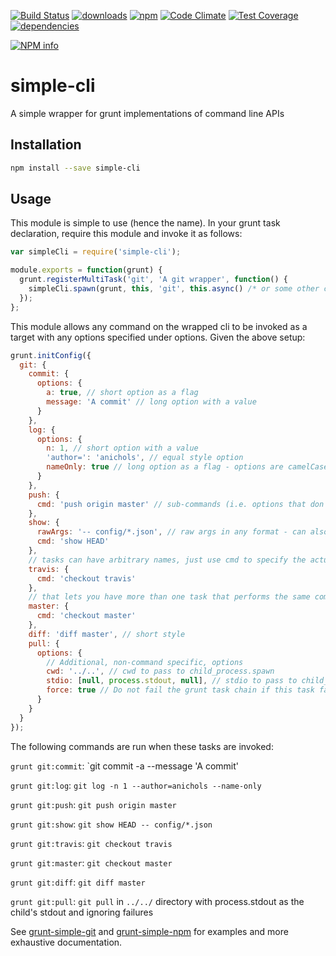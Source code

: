[![Build Status](https://travis-ci.org/tandrewnichols/simple-cli.png)](https://travis-ci.org/tandrewnichols/simple-cli) [![downloads](http://img.shields.io/npm/dm/simple-cli.svg)](https://npmjs.org/package/simple-cli) [![npm](http://img.shields.io/npm/v/simple-cli.svg)](https://npmjs.org/package/simple-cli) [![Code Climate](https://codeclimate.com/github/tandrewnichols/simple-cli/badges/gpa.svg)](https://codeclimate.com/github/tandrewnichols/simple-cli) [![Test Coverage](https://codeclimate.com/github/tandrewnichols/simple-cli/badges/coverage.svg)](https://codeclimate.com/github/tandrewnichols/simple-cli) [![dependencies](https://david-dm.org/tandrewnichols/simple-cli.png)](https://david-dm.org/tandrewnichols/simple-cli)

[![NPM info](https://nodei.co/npm/simple-cli.png?downloads=true)](https://nodei.co/npm/simple-cli.png?downloads=true)

# simple-cli

A simple wrapper for grunt implementations of command line APIs

## Installation

```bash
npm install --save simple-cli
```

## Usage

This module is simple to use (hence the name). In your grunt task declaration, require this module and invoke it as follows:

```javascript
var simpleCli = require('simple-cli');

module.exports = function(grunt) {
  grunt.registerMultiTask('git', 'A git wrapper', function() {
    simpleCli.spawn(grunt, this, 'git', this.async() /* or some other callback */);
  });
};
```

This module allows any command on the wrapped cli to be invoked as a target with any options specified under options. Given the above setup:

```javascript
grunt.initConfig({
  git: {
    commit: {
      options: {
        a: true, // short option as a flag
        message: 'A commit' // long option with a value
      }
    },
    log: {
      options: {
        n: 1, // short option with a value
        'author=': 'anichols', // equal style option
        nameOnly: true // long option as a flag - options are camelCased in the config
      }
    },
    push: {
      cmd: 'push origin master' // sub-commands (i.e. options that don't have "--" in front of them
    },
    show: {
      rawArgs: '-- config/*.json', // raw args in any format - can also be an array
      cmd: 'show HEAD'
    },
    // tasks can have arbitrary names, just use cmd to specify the actual command
    travis: {
      cmd: 'checkout travis'
    },
    // that lets you have more than one task that performs the same command
    master: {
      cmd: 'checkout master'
    },
    diff: 'diff master', // short style
    pull: {
      options: {
        // Additional, non-command specific, options
        cwd: '../..', // cwd to pass to child_process.spawn
        stdio: [null, process.stdout, null], // stdio to pass to child_process.spawn - use false to turn of stdio
        force: true // Do not fail the grunt task chain if this task fails
      }
    }
  }
});
```

The following commands are run when these tasks are invoked:

`grunt git:commit`: `git commit -a --message 'A commit'

`grunt git:log`: `git log -n 1 --author=anichols --name-only`

`grunt git:push`: `git push origin master`

`grunt git:show`: `git show HEAD -- config/*.json`

`grunt git:travis`: `git checkout travis`

`grunt git:master`: `git checkout master`

`grunt git:diff`: `git diff master`

`grunt git:pull`: `git pull` in `../../` directory with process.stdout as the child's stdout and ignoring failures

See [grunt-simple-git](https://github.com/tandrewnichols/grunt-simple-git) and [grunt-simple-npm](https://github.com/tandrewnichols/grunt-simple-npm) for examples and more exhaustive documentation.
